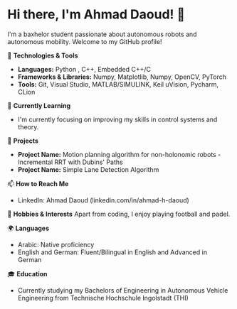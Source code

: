 # Hi there, I'm Ahmad Daoud! 👋

I'm a baxhelor student passionate about autonomous robots and autonomous mobility. Welcome to my GitHub profile!

🔧 **Technologies & Tools**
- **Languages:** Python , C++, Embedded C++/C
- **Frameworks & Libraries:** Numpy, Matplotlib, Numpy, OpenCV, PyTorch
- **Tools:** Git, Visual Studio, MATLAB/SIMULINK, Keil uVision, Pycharm, CLion

🌱 **Currently Learning**
- I'm currently focusing on improving my skills in control systems and theory.

🚀 **Projects**
- **Project Name:** Motion planning algorithm for non-holonomic robots - Incremental RRT with Dubins' Paths
- **Project Name:** Simple Lane Detection Algorithm

📫 **How to Reach Me**
- LinkedIn: Ahmad Daoud (linkedin.com/in/ahmad-h-daoud)

🎨 **Hobbies & Interests**
Apart from coding, I enjoy playing football and padel.

🌍 **Languages**
- Arabic: Native proficiency
- English and German: Fluent/Bilingual in English and Advanced in German

🎓 **Education**
- Currently studying my Bachelors of Engineering in Autonomous Vehicle Engineering from Technische Hochschule Ingolstadt (THI)
